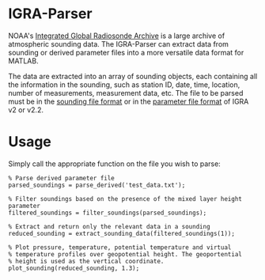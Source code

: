 # IGRA-Parser
NOAA's [Integrated Global Radiosonde Archive](https://www.ncei.noaa.gov/products/weather-balloon/integrated-global-radiosonde-archive) is a large archive of atmospheric sounding data. The IGRA-Parser can extract data from sounding or derived parameter files into a more versatile data format for MATLAB. 

The data are extracted into an array of sounding objects, each containing all the information in the sounding, such as station ID, date, time, location, number of measurements, measurement data, etc. The file to be parsed must be in the [sounding file format](https://www.ncei.noaa.gov/data/integrated-global-radiosonde-archive/doc/igra2-data-format.txt) or in the [parameter file format](https://www.ncei.noaa.gov/data/integrated-global-radiosonde-archive/doc/igra2-derived-format.txt) of IGRA v2 or v2.2.

# Usage
Simply call the appropriate function on the file you wish to parse:
```
% Parse derived parameter file
parsed_soundings = parse_derived('test_data.txt');

% Filter soundings based on the presence of the mixed layer height parameter
filtered_soundings = filter_soundings(parsed_soundings);

% Extract and return only the relevant data in a sounding
reduced_sounding = extract_sounding_data(filtered_soundings(1));

% Plot pressure, temperature, potential temperature and virtual 
% temperature profiles over geopotential height. The geoportential 
% height is used as the vertical coordinate.
plot_sounding(reduced_sounding, 1.3);

```
